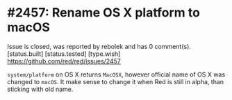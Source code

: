 
#2457: Rename OS X platform to macOS
================================================================================
Issue is closed, was reported by rebolek and has 0 comment(s).
[status.built] [status.tested] [type.wish]
<https://github.com/red/red/issues/2457>

`system/platform` on OS X returns `MacOSX`, however official name of OS X was changed to `macOS`. It make sense to change it when Red is still in alpha, than sticking with old name.


